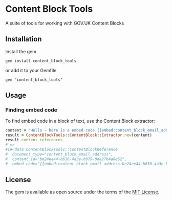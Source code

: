 # Content Block Tools

A suite of tools for working with GOV.UK Content Blocks

## Installation

Install the gem

    gem install content_block_tools

or add it to your Gemfile

    gem "content_block_tools"

## Usage

### Finding embed code

To find embed code in a block of text, use the Content Block extractor:

```ruby
content = "Hello - here is a embed code {{embed:content_block_email_address:be24ee44-b636-4a3e-b979-0da27b4a8e62}}"
result = ContentBlockTools::ContentBlock::Extractor.new(content)
result.content_references
# =>
#[#<data ContentBlockTools::ContentBlockReference
#  document_type="content_block_email_address",
#  content_id="be24ee44-b636-4a3e-b979-0da27b4a8e62",
#  embed_code="{{embed:content_block_email_address:be24ee44-b636-4a3e-b979-0da27b4a8e62}}">]
```

## License

The gem is available as open source under the terms of the [MIT License](https://opensource.org/licenses/MIT).
